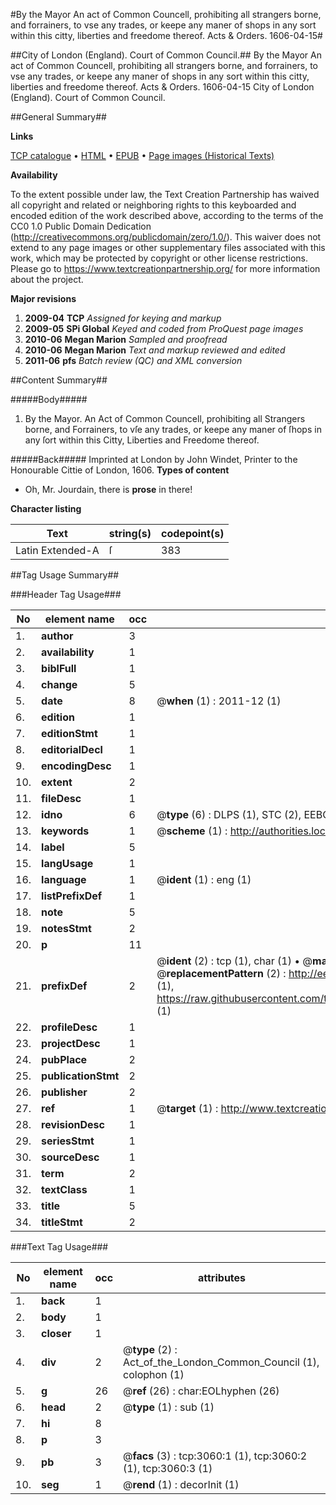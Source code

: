 #By the Mayor An act of Common Councell, prohibiting all strangers borne, and forrainers, to vse any trades, or keepe any maner of shops in any sort within this citty, liberties and freedome thereof. Acts & Orders. 1606-04-15#

##City of London (England). Court of Common Council.##
By the Mayor An act of Common Councell, prohibiting all strangers borne, and forrainers, to vse any trades, or keepe any maner of shops in any sort within this citty, liberties and freedome thereof.
Acts & Orders. 1606-04-15
City of London (England). Court of Common Council.

##General Summary##

**Links**

[TCP catalogue](http://www.ota.ox.ac.uk/tcp/)  • 
[HTML](http://tei.it.ox.ac.uk/tcp/Texts-HTML/free/A06/A06233.html)  • 
[EPUB](http://tei.it.ox.ac.uk/tcp/Texts-EPUB/free/A06/A06233.epub) • 
[Page images (Historical Texts)](https://historicaltexts.jisc.ac.uk/eebo-99838673e)

**Availability**

To the extent possible under law, the Text Creation Partnership has waived all copyright and related or neighboring rights to this keyboarded and encoded edition of the work described above, according to the terms of the CC0 1.0 Public Domain Dedication (http://creativecommons.org/publicdomain/zero/1.0/). This waiver does not extend to any page images or other supplementary files associated with this work, which may be protected by copyright or other license restrictions. Please go to https://www.textcreationpartnership.org/ for more information about the project.

**Major revisions**

1. __2009-04__ __TCP__ *Assigned for keying and markup*
1. __2009-05__ __SPi Global__ *Keyed and coded from ProQuest page images*
1. __2010-06__ __Megan Marion__ *Sampled and proofread*
1. __2010-06__ __Megan Marion__ *Text and markup reviewed and edited*
1. __2011-06__ __pfs__ *Batch review (QC) and XML conversion*

##Content Summary##

#####Body#####

1. By the Mayor. An Act of Common Councell, prohibiting all Strangers borne, and Forrainers, to vſe any trades, or keepe any maner of ſhops in any ſort within this Citty, Liberties and Freedome thereof.

#####Back#####
Imprinted at London by John Windet, Printer to the Honourable Cittie of London, 1606.
**Types of content**

  * Oh, Mr. Jourdain, there is **prose** in there!

**Character listing**


|Text|string(s)|codepoint(s)|
|---|---|---|
|Latin Extended-A|ſ|383|

##Tag Usage Summary##

###Header Tag Usage###

|No|element name|occ|attributes|
|---|---|---|---|
|1.|__author__|3||
|2.|__availability__|1||
|3.|__biblFull__|1||
|4.|__change__|5||
|5.|__date__|8| @__when__ (1) : 2011-12 (1)|
|6.|__edition__|1||
|7.|__editionStmt__|1||
|8.|__editorialDecl__|1||
|9.|__encodingDesc__|1||
|10.|__extent__|2||
|11.|__fileDesc__|1||
|12.|__idno__|6| @__type__ (6) : DLPS (1), STC (2), EEBO-CITATION (1), PROQUEST (1), VID (1)|
|13.|__keywords__|1| @__scheme__ (1) : http://authorities.loc.gov/ (1)|
|14.|__label__|5||
|15.|__langUsage__|1||
|16.|__language__|1| @__ident__ (1) : eng (1)|
|17.|__listPrefixDef__|1||
|18.|__note__|5||
|19.|__notesStmt__|2||
|20.|__p__|11||
|21.|__prefixDef__|2| @__ident__ (2) : tcp (1), char (1)  •  @__matchPattern__ (2) : ([0-9\-]+):([0-9IVX]+) (1), (.+) (1)  •  @__replacementPattern__ (2) : http://eebo.chadwyck.com/downloadtiff?vid=$1&page=$2 (1), https://raw.githubusercontent.com/textcreationpartnership/Texts/master/tcpchars.xml#$1 (1)|
|22.|__profileDesc__|1||
|23.|__projectDesc__|1||
|24.|__pubPlace__|2||
|25.|__publicationStmt__|2||
|26.|__publisher__|2||
|27.|__ref__|1| @__target__ (1) : http://www.textcreationpartnership.org/docs/. (1)|
|28.|__revisionDesc__|1||
|29.|__seriesStmt__|1||
|30.|__sourceDesc__|1||
|31.|__term__|2||
|32.|__textClass__|1||
|33.|__title__|5||
|34.|__titleStmt__|2||


###Text Tag Usage###

|No|element name|occ|attributes|
|---|---|---|---|
|1.|__back__|1||
|2.|__body__|1||
|3.|__closer__|1||
|4.|__div__|2| @__type__ (2) : Act_of_the_London_Common_Council (1), colophon (1)|
|5.|__g__|26| @__ref__ (26) : char:EOLhyphen (26)|
|6.|__head__|2| @__type__ (1) : sub (1)|
|7.|__hi__|8||
|8.|__p__|3||
|9.|__pb__|3| @__facs__ (3) : tcp:3060:1 (1), tcp:3060:2 (1), tcp:3060:3 (1)|
|10.|__seg__|1| @__rend__ (1) : decorInit (1)|
